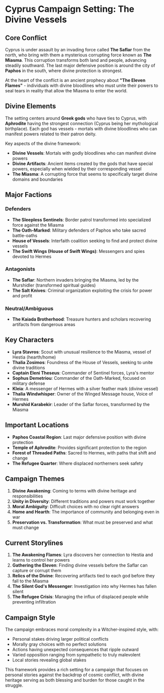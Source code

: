 # Cyprus Campaign Setting: The Divine Vessels

## Core Conflict

Cyprus is under assault by an invading force called **The Saflar** from the north, who bring with them a mysterious corrupting force known as **The Miasma**. This corruption transforms both land and people, advancing steadily southward. The last major defensive position is around the city of **Paphos** in the south, where divine protection is strongest.

At the heart of the conflict is an ancient prophecy about **"The Eleven Flames"** - individuals with divine bloodlines who must unite their powers to seal tears in reality that allow the Miasma to enter the world.

## Divine Elements

The setting centers around **Greek gods** who have ties to Cyprus, with **Aphrodite** having the strongest connection (Cyprus being her mythological birthplace). Each god has vessels - mortals with divine bloodlines who can manifest powers related to their patron deity.

Key aspects of the divine framework:

- **Divine Vessels**: Mortals with godly bloodlines who can manifest divine powers
- **Divine Artifacts**: Ancient items created by the gods that have special powers, especially when wielded by their corresponding vessel
- **The Miasma**: A corrupting force that seems to specifically target divine domains and boundaries

## Major Factions

### Defenders

- **The Sleepless Sentinels**: Border patrol transformed into specialized force against the Miasma
- **The Oath-Marked**: Military defenders of Paphos who take sacred battle-oaths
- **House of Vessels**: Interfaith coalition seeking to find and protect divine vessels
- **The Swift Wings (House of Swift Wings)**: Messengers and spies devoted to Hermes

### Antagonists

- **The Saflar**: Northern invaders bringing the Miasma, led by the Murshidler (transformed spiritual guides)
- **The Salt Knives**: Criminal organization exploiting the crisis for power and profit

### Neutral/Ambiguous

- **The Kaiada Brotherhood**: Treasure hunters and scholars recovering artifacts from dangerous areas

## Key Characters

- **Lyra Stavros**: Scout with unusual resilience to the Miasma, vessel of Hestia (hearth/home)
- **Thalia Zosimos**: Foundress of the House of Vessels, seeking to unite divine traditions
- **Captain Eleni Theseus**: Commander of Sentinel forces, Lyra's mentor
- **Sophus Demetriou**: Commander of the Oath-Marked, focused on military defense
- **Kleia**: A messenger of Hermes with a silver feather mark (divine vessel)
- **Thalia Windwhisper**: Owner of the Winged Message house, Voice of Hermes
- **Murshid Karabekir**: Leader of the Saflar forces, transformed by the Miasma

## Important Locations

- **Paphos Coastal Region**: Last major defensive position with divine protection
- **Temple of Aphrodite**: Provides significant protection to the region
- **Forest of Threaded Paths**: Sacred to Hermes, with paths that shift and change
- **The Refugee Quarter**: Where displaced northerners seek safety

## Campaign Themes

1. **Divine Awakening**: Coming to terms with divine heritage and responsibilities
2. **Unity in Diversity**: Different traditions and powers must work together
3. **Moral Ambiguity**: Difficult choices with no clear right answers
4. **Home and Hearth**: The importance of community and belonging even in war
5. **Preservation vs. Transformation**: What must be preserved and what must change

## Current Storylines

1. **The Awakening Flames**: Lyra discovers her connection to Hestia and learns to control her powers
2. **Gathering the Eleven**: Finding divine vessels before the Saflar can capture or corrupt them
3. **Relics of the Divine**: Recovering artifacts tied to each god before they fall to the Miasma
4. **The Silent God's Messenger**: Investigation into why Hermes has fallen silent
5. **The Refugee Crisis**: Managing the influx of displaced people while preventing infiltration

## Campaign Style

The campaign embraces moral complexity in a Witcher-inspired style, with:

- Personal stakes driving larger political conflicts
- Morally gray choices with no perfect solutions
- Actions having unexpected consequences that ripple outward
- Varied opposition ranging from sympathetic to truly malevolent
- Local stories revealing global stakes

This framework provides a rich setting for a campaign that focuses on personal stories against the backdrop of cosmic conflict, with divine heritage serving as both blessing and burden for those caught in the struggle.
